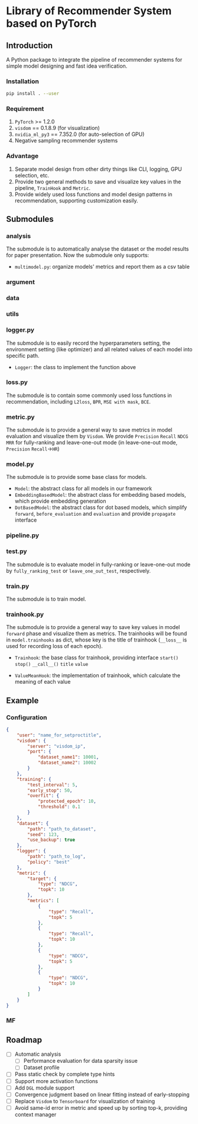 # Library of Recommender System based on PyTorch
## Introduction

A Python package to integrate the pipeline of recommender systems for simple model designing and fast idea verification.

### Installation

```bash
pip install . --user
```

### Requirement

1. `PyTorch` >= 1.2.0
2. `visdom` == 0.1.8.9 (for visualization)
3. `nvidia_ml_py3` == 7.352.0 (for auto-selection of GPU)
4. Negative sampling recommender systems

### Advantage

1. Separate model design from other dirty things like CLI, logging, GPU selection, etc.
2. Provide two general methods to save and visualize key values in the pipeline, `TrainHook` and `Metric`.
3. Provide widely used loss functions and model design patterns in recommendation, supporting customization easily.

## Submodules

### analysis

The submodule is to automatically analyse the dataset or the model results for paper presentation. Now the submodule only supports:

- `multimodel.py`: organize models' metrics and report them as a csv table

### argument



### data



### utils



### logger.py

The submodule is to easily record the hyperparameters setting, the environment setting (like optimizer) and all related values of each model into specific path.

- `Logger`: the class to implement the function above

### loss.py

The submodule is to contain some commonly used loss functions in recommendation, including `L2loss`, `BPR`, `MSE with mask`, `BCE`.

### metric.py

The submodule is to provide a general way to save metrics in model evaluation and visualize them by `Visdom`. We provide `Precision` `Recall` `NDCG` `MRR` for fully-ranking and leave-one-out mode (in leave-one-out mode, `Precision` `Recall`->`HR`)

### model.py

The submodule is to provide some base class for models.

- `Model`: the abstract class for all models in our framework
- `EmbeddingBasedModel`: the abstract class for embedding based models, which provide embedding generation
- `DotBasedModel`: the abstract class for dot based models, which simplify `forward`, `before_evaluation` and `evaluation` and provide `propagate` interface

### pipeline.py



### test.py

The submodule is to evaluate model in fully-ranking or leave-one-out mode by `fully_ranking_test` or `leave_one_out_test`, respectively.

### train.py

The submodule is to train model.

### trainhook.py

The submodule is to provide a general way to save key values in model `forward` phase and visualize them as metrics. The trainhooks will be found in `model.trainhooks` as dict, whose key is the title of trainhook (`__loss__` is used for recording loss of each epoch).

- `Trainhook`: the base class for trainhook, providing interface `start()` `stop()` `__call__()` `title` `value`

- `ValueMeanHook`: the implementation of trainhook, which calculate the meaning of each value

## Example

### Configuration

```json
{
    "user": "name_for_setproctitle",
    "visdom": {
        "server": "visdom_ip",
        "port": {
            "dataset_name1": 10001,
            "dataset_name2": 10002
        }
    },
    "training": {
        "test_interval": 5,
        "early_stop": 50,
        "overfit": {
            "protected_epoch": 10,
            "threshold": 0.1
        }
    },
    "dataset": {
        "path": "path_to_dataset",
        "seed": 123,
        "use_backup": true
    },
    "logger": {
        "path": "path_to_log",
        "policy": "best"
    },
    "metric": {
        "target": {
            "type": "NDCG",
            "topk": 10
        },
        "metrics": [
            {
                "type": "Recall",
                "topk": 5
            },
            {
                "type": "Recall",
                "topk": 10
            },
            {
                "type": "NDCG",
                "topk": 5
            },
            {
                "type": "NDCG",
                "topk": 10
            }
        ]
    }
}

```

### MF



## Roadmap

- [ ] Automatic analysis
  - [ ] Performance evaluation for data sparsity issue
  - [ ] Dataset profile
- [ ] Pass static check by complete type hints
- [ ] Support more activation functions
- [ ] Add `DGL` module support
- [ ] Convergence judgment based on linear fitting instead of early-stopping
- [ ] Replace `Visdom` to `Tensorboard` for visualization of training
- [ ] Avoid same-id error in metric and speed up by sorting top-k, providing context manager